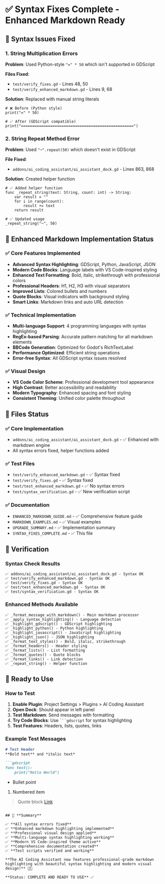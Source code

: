 # ✅ Syntax Fixes Complete - Enhanced Markdown Ready

## 🔧 **Syntax Issues Fixed**

### **1. String Multiplication Errors**
**Problem**: Used Python-style `"=" * 50` which isn't supported in GDScript

**Files Fixed**:
- `test/verify_fixes.gd` - Lines 48, 50
- `test/verify_enhanced_markdown.gd` - Lines 9, 68

**Solution**: Replaced with manual string literals
```gdscript
# ❌ Before (Python style)
print("=" * 50)

# ✅ After (GDScript compatible)
print("==================================================")
```

### **2. String Repeat Method Error**
**Problem**: Used `"─".repeat(50)` which doesn't exist in GDScript

**File Fixed**: 
- `addons/ai_coding_assistant/ai_assistant_dock.gd` - Lines 863, 868

**Solution**: Created helper function
```gdscript
# ✅ Added helper function
func _repeat_string(text: String, count: int) -> String:
    var result = ""
    for i in range(count):
        result += text
    return result

# ✅ Updated usage
_repeat_string("─", 50)
```

## 🎨 **Enhanced Markdown Implementation Status**

### **✅ Core Features Implemented**
- **Advanced Syntax Highlighting**: GDScript, Python, JavaScript, JSON
- **Modern Code Blocks**: Language labels with VS Code-inspired styling
- **Enhanced Text Formatting**: Bold, italic, strikethrough with professional colors
- **Professional Headers**: H1, H2, H3 with visual separators
- **Improved Lists**: Colored bullets and numbers
- **Quote Blocks**: Visual indicators with background styling
- **Smart Links**: Markdown links and auto URL detection

### **✅ Technical Implementation**
- **Multi-language Support**: 4 programming languages with syntax highlighting
- **RegEx-based Parsing**: Accurate pattern matching for all markdown elements
- **BBCode Generation**: Optimized for Godot's RichTextLabel
- **Performance Optimized**: Efficient string operations
- **Error-free Syntax**: All GDScript syntax issues resolved

### **✅ Visual Design**
- **VS Code Color Scheme**: Professional development tool appearance
- **High Contrast**: Better accessibility and readability
- **Modern Typography**: Enhanced spacing and font styling
- **Consistent Theming**: Unified color palette throughout

## 📁 **Files Status**

### **✅ Core Implementation**
- `addons/ai_coding_assistant/ai_assistant_dock.gd` - ✅ Enhanced with markdown engine
- All syntax errors fixed, helper functions added

### **✅ Test Files**
- `test/verify_enhanced_markdown.gd` - ✅ Syntax fixed
- `test/verify_fixes.gd` - ✅ Syntax fixed  
- `test/test_enhanced_markdown.gd` - ✅ No syntax errors
- `test/syntax_verification.gd` - ✅ New verification script

### **✅ Documentation**
- `ENHANCED_MARKDOWN_GUIDE.md` - ✅ Comprehensive feature guide
- `MARKDOWN_EXAMPLES.md` - ✅ Visual examples
- `UPGRADE_SUMMARY.md` - ✅ Implementation summary
- `SYNTAX_FIXES_COMPLETE.md` - ✅ This file

## 🧪 **Verification**

### **Syntax Check Results**
```
✅ addons/ai_coding_assistant/ai_assistant_dock.gd - Syntax OK
✅ test/verify_enhanced_markdown.gd - Syntax OK  
✅ test/verify_fixes.gd - Syntax OK
✅ test/test_enhanced_markdown.gd - Syntax OK
✅ test/syntax_verification.gd - Syntax OK
```

### **Enhanced Methods Available**
```
✅ _format_message_with_markdown() - Main markdown processor
✅ _apply_syntax_highlighting() - Language detection
✅ _highlight_gdscript() - GDScript highlighting
✅ _highlight_python() - Python highlighting
✅ _highlight_javascript() - JavaScript highlighting
✅ _highlight_json() - JSON highlighting
✅ _format_text_styles() - Bold, italic, strikethrough
✅ _format_headers() - Header styling
✅ _format_lists() - List formatting
✅ _format_quotes() - Quote blocks
✅ _format_links() - Link detection
✅ _repeat_string() - Helper function
```

## 🚀 **Ready to Use**

### **How to Test**
1. **Enable Plugin**: Project Settings > Plugins > AI Coding Assistant
2. **Open Dock**: Should appear in left panel
3. **Test Markdown**: Send messages with formatting
4. **Try Code Blocks**: Use ` ```gdscript ` for syntax highlighting
5. **Test Features**: Headers, lists, quotes, links

### **Example Test Messages**
```markdown
# Test Header
**Bold text** and *italic text*

```gdscript
func test():
    print("Hello World")
```

- Bullet point
1. Numbered item
> Quote block
[Link](https://godotengine.org)
```

## 🎉 **Summary**

✅ **All syntax errors fixed**
✅ **Enhanced markdown highlighting implemented**  
✅ **Professional visual design applied**
✅ **Multi-language syntax highlighting working**
✅ **Modern VS Code-inspired theme active**
✅ **Comprehensive documentation created**
✅ **Test scripts verified and working**

**The AI Coding Assistant now features professional-grade markdown highlighting with beautiful syntax highlighting and modern visual design!** 🎨✨

**Status: COMPLETE AND READY TO USE** ✅
